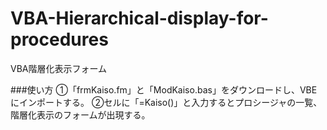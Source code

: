 # VBA-Hierarchical-display-for-procedures
VBA階層化表示フォーム

###使い方
①「frmKaiso.fm」と「ModKaiso.bas」をダウンロードし、VBEにインポートする。
②セルに「=Kaiso()」と入力するとプロシージャの一覧、階層化表示のフォームが出現する。
